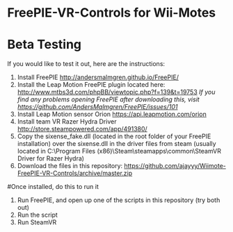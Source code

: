 # FreePIE-VR-Controls for Wii-Motes

# Beta Testing
If you would like to test it out, here are the instructions:

1. Install FreePIE http://andersmalmgren.github.io/FreePIE/
2. Install the Leap Motion FreePIE plugin located here: http://www.mtbs3d.com/phpBB/viewtopic.php?f=139&t=19753
*If you find any problems opening FreePIE after downloading this, visit https://github.com/AndersMalmgren/FreePIE/issues/101*
3. Install Leap Motion sensor Orion https://api.leapmotion.com/orion
4. Install team VR Razer Hydra Driver http://store.steampowered.com/app/491380/
5. Copy the sixense_fake.dll (located in the root folder of your FreePIE installation) over the sixense.dll in the driver files from steam (usually located in C:\Program Files (x86)\Steam\steamapps\common\SteamVR Driver for Razer Hydra)
6. Download the files in this repository: https://github.com/ajayyy/Wiimote-FreePIE-VR-Controls/archive/master.zip

#Once installed, do this to run it
1. Run FreePIE, and open up one of the scripts in this repository (try both out)
2. Run the script
3. Run SteamVR
